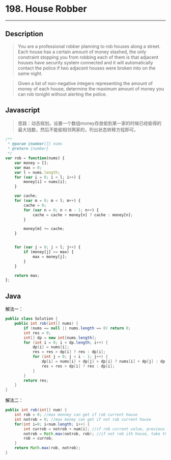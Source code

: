 # 198. House Robber

---

## Description

> You are a professional robber planning to rob houses along a street. Each house has a certain amount of money stashed, the only constraint stopping you from robbing each of them is that adjacent houses have security system connected and it will automatically contact the police if two adjacent houses were broken into on the same night.

> Given a list of non-negative integers representing the amount of money of each house, determine the maximum amount of money you can rob tonight without alerting the police.

## Javascript

> 思路：动态规划。设置一个数组money存放偷到某一家的时候已经偷得的最大钱数，然后不能偷相邻两家的，列出状态转移方程即可。

```javascript
/**
 * @param {number[]} nums
 * @return {number}
 */
var rob = function(nums) {
    var money = [];
    var max = 0;
    var l = nums.length;
    for (var i = 0; i < l; i++) {
        money[i] = nums[i];
    }

    var cache;
    for (var m = 0; m < l; m++) {
        cache = 0;
        for (var n = 0; n < m - 1; n++) {
            cache = cache > money[n] ? cache : money[n];
        }

        money[m] += cache;
    }


    for (var j = 0; j < l; j++) {
        if (money[j] >= max) {
            max = money[j];
        }
    }

    return max;
};
```

## Java

解法一：

```java
public class Solution {
    public int rob(int[] nums) {
        if (nums == null || nums.length == 0) return 0;
        int res = 0;
        int[] dp = new int[nums.length];
        for (int i = 0; i < dp.length; i++) {
            dp[i] = nums[i];
            res = res > dp[i] ? res : dp[i];
            for (int j = 0; j < i - 1; j++) {
                dp[i] = nums[i] + dp[j] > dp[i] ? nums[i] + dp[j] : dp[i];
                res = res > dp[i] ? res : dp[i];
            }
        }
        return res;
    }
}
```

解法二：

```java
public int rob(int[] num) {
    int rob = 0; //max monney can get if rob current house
    int notrob = 0; //max money can get if not rob current house
    for(int i=0; i<num.length; i++) {
        int currob = notrob + num[i]; //if rob current value, previous house must not be robbed
        notrob = Math.max(notrob, rob); //if not rob ith house, take the max value of robbed (i-1)th house and not rob (i-1)th house
        rob = currob;
    }
    return Math.max(rob, notrob);
}
```